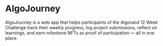 # AlgoJourney
AlgoJourney is a web app that helps participants of the Algorand 12 Week Challenge track their weekly progress, log project submissions, reflect on learnings, and earn milestone NFTs as proof of participation — all in one place.
